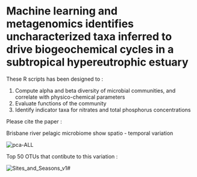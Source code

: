  # Machine learning and metagenomics identifies uncharacterized taxa inferred to drive biogeochemical cycles in a subtropical hypereutrophic estuary


These R scripts has been designed to :
1. Compute alpha and beta diversity of microbial communities, and correlate with physico-chemical parameters
2. Evaluate functions of the community
3. Identify indicator taxa for nitrates and total phosphorus concentrations

Please cite the paper : 

Brisbane river pelagic microbiome show spatio - temporal variation

![pca-ALL](https://github.com/aprabhu90/Brisbane-river-microbiome/assets/80237948/f76cf2ac-b10f-4d29-8646-8b84026595eb)

Top 50 OTUs that contibute to this variation : 

![Sites_and_Seasons_v1](https://github.com/aprabhu90/Brisbane-river-microbiome/assets/80237948/401cf078-a1ef-48b2-a2cb-85d49dc5516c)#

